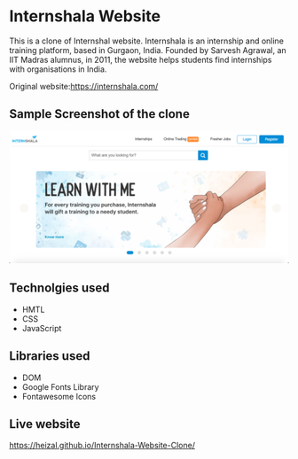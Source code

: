 # Internshala Website

This is a clone of Internshal website. Internshala is an internship and online training platform, based in Gurgaon, India. Founded by Sarvesh Agrawal, an IIT Madras alumnus, in 2011, the website helps students find internships with organisations in India. 

Original website:https://internshala.com/

## Sample Screenshot of the clone

<img src="/images/sample screenshot.png">

## Technolgies used
<ul>
  <li>HMTL</li>
  <li>CSS</li>
  <li>JavaScript</li>
 </ul>

## Libraries used
<ul>
  <li>DOM</li>
  <li>Google Fonts Library</li>
  <li>Fontawesome Icons</li>
</ul>

## Live website
https://heizal.github.io/Internshala-Website-Clone/



